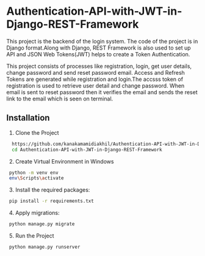 # Authentication-API-with-JWT-in-Django-REST-Framework
This project is the backend of the login system. The code of the project is in Django format.Along with Django, REST Framework is also used to set up API and JSON Web Tokens(JWT) helps to create a Token Authentication.

This project consists of processes like registration, login, get user details, change password and send reset password email. Access and Refresh Tokens are generated while registration and login.The accsss token of registration is used to retrieve user detail and change password. When email is sent to reset password then it verifies the email and sends the reset link to the email which is seen on terminal.

## Installation

1. Clone the Project

```bash
  https://github.com/kanakamamidiakhil/Authentication-API-with-JWT-in-Django-REST-Framework.git
  cd Authentication-API-with-JWT-in-Django-REST-Framework
```
2. Create Virtual Environment in Windows

```bash
 python -m venv env
 env\Scripts\activate
 ```

3. Install the required packages:

```bash
 pip install -r requirements.txt
 ```

4. Apply migrations:

```bash
 python manage.py migrate
 ```

5. Run the Project

```bash
 python manage.py runserver
 ```
